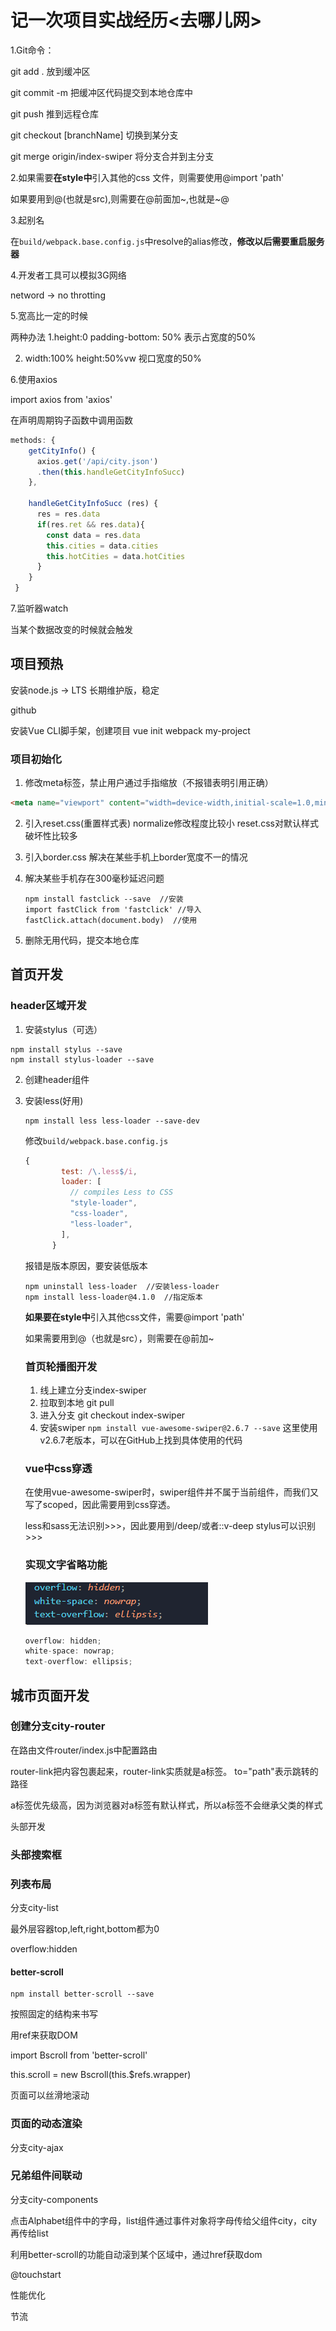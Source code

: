 # 记一次项目实战经历<去哪儿网>

1.Git命令：

git add .  放到缓冲区

git commit -m 把缓冲区代码提交到本地仓库中

git push 推到远程仓库

git checkout [branchName] 切换到某分支

git merge origin/index-swiper 将分支合并到主分支



2.如果需要**在style中**引入其他的css 文件，则需要使用@import 'path'

如果要用到@(也就是src),则需要在@前面加~,也就是~@



3.起别名

在`build/webpack.base.config.js`中resolve的alias修改，**修改以后需要重启服务器**



4.开发者工具可以模拟3G网络

netword -> no throtting



5.宽高比一定的时候

两种办法  1.height:0   padding-bottom: 50%  表示占宽度的50%

2.  width:100%  height:50%vw  视口宽度的50%



6.使用axios

import axios from 'axios'

在声明周期钩子函数中调用函数

```javascript
methods: {
    getCityInfo() {
      axios.get('/api/city.json')
      .then(this.handleGetCityInfoSucc)
    },
    
    handleGetCityInfoSucc (res) {
      res = res.data
      if(res.ret && res.data){
        const data = res.data
        this.cities = data.cities
        this.hotCities = data.hotCities
      }
    }
 }
```

7.监听器watch

当某个数据改变的时候就会触发

## 项目预热

安装node.js -> LTS  长期维护版，稳定

github

安装Vue CLI脚手架，创建项目 vue init webpack my-project

### 项目初始化

1. 修改meta标签，禁止用户通过手指缩放（不报错表明引用正确）

```html
<meta name="viewport" content="width=device-width,initial-scale=1.0,minimum-scale=1.0,maximum-scale=1.0,user-scalable=no">
```

2. 引入reset.css(重置样式表)   normalize修改程度比较小   reset.css对默认样式破坏性比较多

3. 引入border.css   解决在某些手机上border宽度不一的情况

4. 解决某些手机存在300毫秒延迟问题

   ```
   npm install fastclick --save  //安装
   import fastClick from 'fastclick' //导入
   fastClick.attach(document.body)  //使用
   ```

5. 删除无用代码，提交本地仓库

## 首页开发

### header区域开发

1. 安装stylus（可选）

```
npm install stylus --save
npm install stylus-loader --save
```

2. 创建header组件

3. 安装less(好用)

   ```
   npm install less less-loader --save-dev
   ```

   修改`build/webpack.base.config.js`

   ```javascript
   {
           test: /\.less$/i,
           loader: [
             // compiles Less to CSS
             "style-loader",
             "css-loader",
             "less-loader",
           ],
         }
   ```

   报错是版本原因，要安装低版本

   ```
   npm uninstall less-loader  //安装less-loader
   npm install less-loader@4.1.0  //指定版本
   ```

   

   **如果要在style中**引入其他css文件，需要@import 'path'

   如果需要用到@（也就是src），则需要在@前加~

   ### 首页轮播图开发

   1. 线上建立分支index-swiper
   2. 拉取到本地  git pull
   3. 进入分支  git checkout index-swiper
   4. 安装swiper 
      `npm install vue-awesome-swiper@2.6.7 --save`
      这里使用v2.6.7老版本，可以在GitHub上找到具体使用的代码
   
   ### vue中css穿透
   
   在使用vue-awesome-swiper时，swiper组件并不属于当前组件，而我们又写了scoped，因此需要用到css穿透。
   
   less和sass无法识别>>>，因此要用到/deep/或者::v-deep  stylus可以识别>>>
   
   ### 实现文字省略功能
   
   ![image.png](记一次项目实战经历.assets/NURVM2pfv5B3ZOS.png)
   
   ```javascript
   overflow: hidden;
   white-space: nowrap;
   text-overflow: ellipsis;
   ```

## 城市页面开发

### 创建分支city-router

在路由文件router/index.js中配置路由

router-link把内容包裹起来，router-link实质就是a标签。  to="path"表示跳转的路径

a标签优先级高，因为浏览器对a标签有默认样式，所以a标签不会继承父类的样式

头部开发

### 头部搜索框

### 列表布局

分支city-list

最外层容器top,left,right,bottom都为0

overflow:hidden

#### better-scroll

```
npm install better-scroll --save
```

按照固定的结构来书写

用ref来获取DOM

import Bscroll from 'better-scroll'

this.scroll = new Bscroll(this.$refs.wrapper)

页面可以丝滑地滚动

### 页面的动态渲染

分支city-ajax

### 兄弟组件间联动

分支city-components

点击Alphabet组件中的字母，list组件通过事件对象将字母传给父组件city，city再传给list

利用better-scroll的功能自动滚到某个区域中，通过href获取dom



@touchstart

性能优化

节流